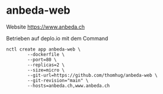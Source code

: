 # anbeda-web
Website https://www.anbeda.ch

Betrieben auf deplo.io mit dem Command

```
nctl create app anbeda-web \
        --dockerfile \
        --port=80 \
        --replicas=2 \
        --size=micro \
        --git-url=https://github.com/thomhug/anbeda-web \
        --git-revision="main" \
        --hosts=anbeda.ch,www.anbeda.ch
```
